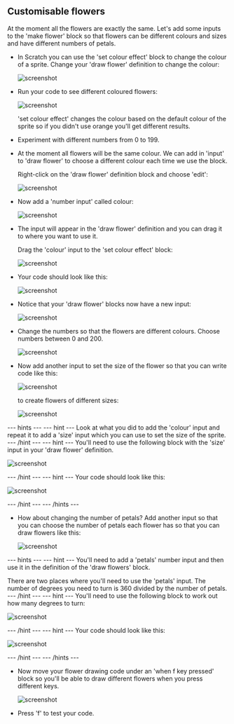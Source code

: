 
## Customisable flowers

At the moment all the flowers are exactly the same. Let's add some inputs to the 'make flower' block so that flowers can be different colours and sizes and have different numbers of petals. 

+ In Scratch you can use the 'set colour effect' block to change the colour of a sprite. Change your 'draw flower' definition to change the colour: 

	![screenshot](images/flower-colour.png)	
   
+ Run your code to see different coloured flowers: 

	![screenshot](images/flower-pink.png)	

	'set colour effect' changes the colour based on the default colour of the sprite so if you didn't use orange you'll get different results. 
	
+ Experiment with different numbers from 0 to 199. 
	
+ At the moment all flowers will be the same colour. We can add in 'input' to 'draw flower' to choose a different colour each time we use the block. 

	Right-click on the 'draw flower' definition block and choose 'edit':
	
	![screenshot](images/flower-edit.png)	
	
+ Now add a 'number input' called colour: 

	![screenshot](images/flower-colour-input.png)	
	
+ The input will appear in the 'draw flower' definition and you can drag it to where you want to use it.

	Drag the 'colour' input to the 'set colour effect' block: 
	
	![screenshot](images/flower-use-colour.png)
	
+ Your code should look like this:

	![screenshot](images/flower-with-colour-input.png)
	
+ Notice that your 'draw flower' blocks now have a new input: 

	![screenshot](images/flower-input-added.png)
	
+ Change the numbers so that the flowers are different colours. Choose numbers between 0 and 200. 

	![screenshot](images/flower-different-colours.png)
	
+ Now add another input to set the size of the flower so that you can write code like this:

	![screenshot](images/flower-different-sizes-code.png)

	to create flowers of different sizes:

	![screenshot](images/flower-different-sizes.png)
	
--- hints ---
--- hint ---
Look at what you did to add the 'colour' input and repeat it to add a 'size' input which you can use to set the size of the sprite. 
--- /hint ---
--- hint ---
You'll need to use the following block with the 'size' input in your 'draw flower' definition. 

![screenshot](images/flower-size-blocks.png)

--- /hint ---
--- hint ---
Your code should look like this:

![screenshot](images/flower-size-code.png)

--- /hint ---
--- /hints ---

+ How about changing the number of petals? Add another input so that you can choose the number of petals each flower has so that you can draw flowers like this:

	![screenshot](images/flower-petals.png)


--- hints ---
--- hint ---
You'll need to add a 'petals' number input and then use it in the definition of the 'draw flowers' block. 

There are two places where you'll need to use the 'petals' input. The number of degrees you need to turn is 360 divided by the number of petals. 
--- /hint ---
--- hint ---
You'll need to use the following block to work out how many degrees to turn:

![screenshot](images/flower-petals-blocks.png)

--- /hint ---
--- hint ---
Your code should look like this:

![screenshot](images/flower-petals-code.png)

--- /hint ---
--- /hints ---

+ Now move your flower drawing code under an 'when f key pressed' block so you'll be able to draw different flowers when you press different keys. 

	![screenshot](images/flower-press-f.png)
	
+ Press 'f' to test your code. 





	

 